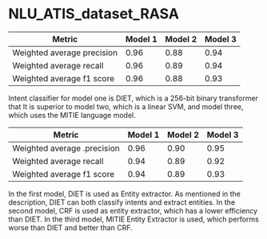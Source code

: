 # NLU_ATIS_dataset_RASA


| Metric | Model 1 | Model 2 | Model 3 |
| ------------- | ------------- | ------------- | ------------- |
Weighted average precision | 0.96 | 0.88 | 0.94 |
Weighted average recall | 0.96 | 0.89 | 0.94 |
Weighted average f1 score | 0.96 | 0.88 | 0.93 |

Intent classifier for model one is DIET, which is a 256-bit binary transformer that It is superior to model two, which is a linear SVM, and model three, which uses the MITIE language model.

| Metric | Model 1 | Model 2 | Model 3 |
| ------------- | ------------- | ------------- | ------------- |
Weighted average .precision | 0.96 | 0.90 | 0.95 |
Weighted average recall | 0.94 | 0.89 | 0.92 |
Weighted average f1 score | 0.94 | 0.89 | 0.93 |


In the first model, DIET is used as Entity extractor. As mentioned in the description, DIET can both classify intents and extract entities. In the second model, CRF is used as entity extractor, which has a lower efficiency than DIET. In the third model, MITIE Entity Extractor is used, which performs worse than DIET and better than CRF.
